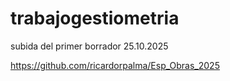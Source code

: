 # trabajogestiometria

subida del primer borrador 25.10.2025

<https://github.com/ricardorpalma/Esp_Obras_2025>
